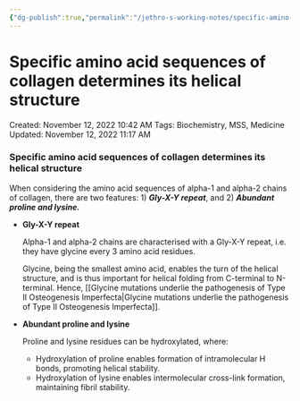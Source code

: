 ```yaml
---
{"dg-publish":true,"permalink":"/jethro-s-working-notes/specific-amino-acid-sequences-of-collagen-determin/","dgPassFrontmatter":true}
---
```



# Specific amino acid sequences of collagen determines its helical structure

Created: November 12, 2022 10:42 AM
Tags: Biochemistry, MSS, Medicine
Updated: November 12, 2022 11:17 AM

### Specific amino acid sequences of collagen determines its helical structure

When considering the amino acid sequences of alpha-1 and alpha-2 chains of collagen, there are two features: 1) ***************Gly-X-Y repeat***************, and 2) ***************Abundant proline and lysine.***************

- ****************************Gly-X-Y repeat****************************
    
    Alpha-1 and alpha-2 chains are characterised with a Gly-X-Y repeat, i.e. they have glycine every 3 amino acid residues.
    
    Glycine, being the smallest amino acid, enables the turn of the helical structure, and is thus important for helical folding from C-terminal to N-terminal. Hence, [[Glycine mutations underlie the pathogenesis of Type II Osteogenesis Imperfecta\|Glycine mutations underlie the pathogenesis of Type II Osteogenesis Imperfecta]].
    
- ******************************************************Abundant proline and lysine******************************************************
    
    Proline and lysine residues can be hydroxylated, where:
    
    - Hydroxylation of proline enables formation of intramolecular H bonds, promoting helical stability.
    - Hydroxylation of lysine enables intermolecular cross-link formation, maintaining fibril stability.